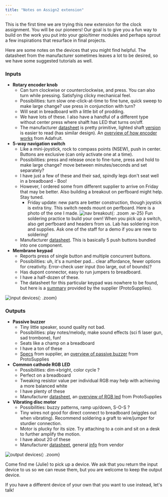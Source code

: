 ```yaml
---
title: "Notes on Assign2 extension"
---
```


This is the first time we are trying this new extension for the clock assignment. You will be our pioneers!
Our goal is to give you a fun way to build on the work you put into your gpio/timer modules and perhaps
sprout a few inspirations that resurface in final projects.


Here are some notes on the devices that you might find helpful.  The datasheet from the manufacturer sometimes leaves a
lot to be desired, so we have some suggested tutorials as well.


### Inputs
- __Rotary encoder knob__
  - Can turn clockwise or counterclockwise, and press. You can also turn while pressing. Satisfying clicky mechanical feel.
  - Possibilities: turn slow one-click-at-time to fine tune, quick sweep to make large change? use press in conjunction with turn?
  - Will seat in breadboard with a little bit of prodding.
  - We have lots of these.  I also have a handful of a different type without center press where shalft has LED that turns on/off.
  - The manufacturer [datasheet](../datasheets/EC11.pdf) is pretty primitive, lighted shaft [version](../datasheets/LightedPEL12S.pdf) is easier to read (has similar design). An [overview of how encoder works](https://learn.adafruit.com/rotary-encoder/overview) from Adafruit.
- __5-way navigation switch__
  - Like a mini-joystick, rock to compass points (NSEW), push in center. Buttons are exclusive (can only activate one at a time).
  - Possibilities: press and release once to fine-tune, press and hold to make large change? move between minutes/seconds and set separately?
  - I have just a few of these and their sad, spindly legs don't seat well in a breadboard - Boo!
  - However, I ordered some from different supplier to arrive on Friday that may be better. Also building a breakout on perfboard might help. Stay tuned.
    - Friday update: new parts are better construction, though joystick is extra tiny. This switch needs mount on perfboard. Here is a photo of the one I made.
    ![nav breakout](../images/5way_breakout.jpg){: .zoom .w-25}
    Fun soldering practice to build your own! When you pick up a switch, also get perfboard and headers from us. Lab has soldering iron and supplies. Ask one of the staff for a demo if you are new to soldering!
  - Manufacturer [datasheet](../datasheets/SKQUCAA010-ALPS.pdf). This is basically 5 push buttons bundled into one component.
- __Membrane keypad__
  - Reports press of single button and multiple concurrent buttons.
  - Possibilities: uh, it's a number pad... clear affordance, fewer options for creativity. Error-check user input (too large, out of bounds)?
  - Has dupont connector, easy to run jumpers to breadboard.
  - I have a half-dozen of these.
  - The datasheet for this particular keypad was nowhere to be found, but here is a [summary](https://protosupplies.com/product/membrane-keypad-4x3-matrix/) provided by the supplier (ProtoSupplies).

![input devices](../images/ext_input.jpeg){: .zoom}

### Outputs

- __Passive buzzer__
  - Tiny little speaker, sound quality not bad.
  - Possibilities: play notes/melody, make sound effects (sci fi laser gun, sad trombone), fun!
  - Seats like a champ on a breadboard
  - I have a ton of these
  -  [Specs](https://www.amazon.com/dp/B07GBTJP9F) from supplier, an [overview of passive buzzer](https://protosupplies.com/product/passive-buzzer-5v-module/) from ProtoSupplies
- __Common cathode RGB LED__
  - Possibilities: dim->bright, color cycle ?
  - Perfect on a breadboard
  - Tweaking resistor value per individual RGB may help with achieving a more balanced white
  - I have plenty of these
  - Manufacturer [datasheet](../datasheets/YSL-R1047CR4G3BW-F8.pdf), an [overview of RGB led](https://protosupplies.com/product/led-rgb-5mm-clear-cc/) from ProtoSupplies
- __Vibrating disc motor__
  - Possibilities: buzzy patterns, ramp up/down, S-O-S ?
  - Tiny wires not good for direct connect to breadboard (wiggles out when vibrating). Recommend soldering a graft to wire/jumper for sturdier connection.
  - Motor is plucky for its size. Try attaching to a coin and sit on a desk to further amplify the motion.
  - I have about 20 of these
  - Manufacturer [datasheet](../datasheets/P1012.pdf), general [info](https://www.adafruit.com/product/1201) from vendor

![output devices](../images/ext_output.jpeg){: .zoom}

Come find me (Julie) to pick up a device. We ask that you return the input device to us so we can reuse them, but you are welcome to keep the output device.

If you have a different device of your own that you want to use instead, let's talk!
